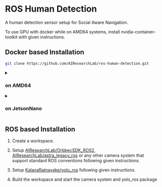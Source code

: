 # ROS Human Detection

A human detection sensor setup for Social Aware Navigation.

To use GPU with docker while on AMD64 systems, install nvidia-container-toolkit with given instructions.

## Docker based Installation

```sh
git clone https://github.com/AIResearchLab/ros-human-detection.git
```

<details> 
<summary> <h3> on AMD64 </h3> </summary>

### Startup

```sh
cd human-tracking-setup
docker compose -f compose.amd64.yml pull
docker compose -f compose.amd64.yml up
```

### Stopping

```sh
docker compose -f compose.amd64.yml down
```

### Remove docker volumes for resetting

```sh
docker volume rm ros-human-detection_yolo
```

</details>

<details> 
<summary> <h3> on JetsonNano </h3> </summary>

### Startup

```sh
cd human-tracking-setup
docker compose -f compose.jnano.yml pull
docker compose -f compose.jnano.yml up
```

### Stopping

```sh
docker compose -f compose.jnano.yml down
```

### Remove docker volumes for resetting

```sh
docker volume rm ros-human-detection_yolo
```
</details>

## ROS based Installation

1) Create a workspace.

1) Setup [AIResearchLab/OrbbecSDK_ROS2](https://github.com/AIResearchLab/OrbbecSDK_ROS2), [AIResearchLab/astra_legacy_ros](https://github.com/AIResearchLab/astra_legacy_ros) or any other camera system that support standard ROS conventions following given instructions.

2) Setup [KalanaRatnayake/yolo_ros](https://github.com/KalanaRatnayake/yolo_ros) following given instructions.

3) Build the workspace and start the camera system and yolo_ros package
